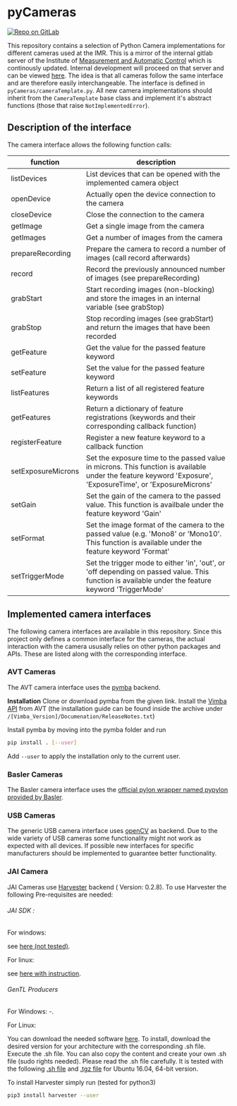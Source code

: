 # pyCameras

[![Repo on GitLab](https://img.shields.io/badge/repo-GitLab-00519e.svg)](https://gitlab.imr.uni-hannover.de/imr/pyCameras)

This repository contains a selection of Python Camera implementations for different cameras used at the IMR.
This is a mirror of the internal gitlab server of the Institute of [Measurement and Automatic Control](https://imr.uni-hannover.de) which is continously updated.
Internal development will proceed on that server and can be viewed [here](https://gitlab.imr.uni-hannover.de/imr/pyCameras).
The idea is that all cameras follow the same interface and are therefore easily interchangeable.
The interface is defined in `pyCameras/cameraTemplate.py`.
All new camera implementations should inherit from the `CameraTemplate` base class and implement it's abstract functions (those that raise `NotImplementedError`).

## Description of the interface

The camera interface allows the following function calls:

| function | description |
| -------- | ----------- |
| listDevices | List devices that can be opened with the implemented camera object |
| openDevice | Actually open the device connection to the camera |
| closeDevice | Close the connection to the camera |
| getImage | Get a single image from the camera |
| getImages | Get a number of images from the camera |
| prepareRecording | Prepare the camera to record a number of images (call record afterwards) |
| record | Record the previously announced number of images (see prepareRecording) |
| grabStart | Start recording images (non-blocking) and store the images in an internal variable (see grabStop) |
| grabStop | Stop recording images (see grabStart) and return the images that have been recorded |
| getFeature | Get the value for the passed feature keyword |
| setFeature | Set the value for the passed feature keyword |
| listFeatures | Return a list of all registered feature keywords |
| getFeatures | Return a dictionary of feature registrations (keywords and their corresponding callback function) |
| registerFeature | Register a new feature keyword to a callback function |
| setExposureMicrons | Set the exposure time to the passed value in microns. This function is available under the feature keyword 'Exposure', 'ExposureTime', or 'ExposureMicrons' |
| setGain | Set the gain of the camera to the passed value. This function is availbale under the feature keyword 'Gain' |
| setFormat | Set the image format of the camera to the passed value (e.g. 'Mono8' or 'Mono10'. This function is available under the feature keyword 'Format' |
| setTriggerMode | Set the trigger mode to either 'in', 'out', or 'off depending on passed value. This function is available under the feature keyword 'TriggerMode' |

## Implemented camera interfaces

The following camera interfaces are available in this repository.
Since this project only defines a common interface for the cameras, the actual interaction with the camera ususally relies on other python packages and APIs.
These are listed along with the corresponding interface.

### AVT Cameras

The AVT camera interface uses the [pymba](https://github.com/morefigs/pymba.git) backend.

**Installation**
Clone or download pymba from the given link. Install the [Vimba API](https://www.alliedvision.com/de/produkte/software.html)
from AVT (the installation guide can be found inside the archive under `/[Vimba_Version]/Documenation/ReleaseNotes.txt`)

Install pymba by moving into the pymba folder and run
```bash
pip install . [--user]
```
Add `--user` to apply the installation only to the current user. 

### Basler Cameras

The Basler camera interface uses the [official pylon wrapper named pypylon provided by Basler](https://github.com/basler/pypylon).

### USB Cameras

The generic USB camera interface uses [openCV](https://opencv.org/) as backend.
Due to the wide variety of USB cameras some functionality might not work as expected with all devices.
If possible new interfaces for specific manufacturers should be implemented to guarantee better functionality.

### JAI Camera

JAI Cameras use [Harvester](https://github.com/genicam/harvesters) backend ( Version: 0.2.8). To use Harvester the following Pre-requisites are needed:

###### JAI SDK :
For windows:

see [here (not tested)](https://www.jai.com/support-software/jai-software). 

For linux:

see [here with instruction](https://gitlab.imr.uni-hannover.de/imr/jai_sdk_linux).
###### GenTL Producers
For Windows: -.

For Linux: 


You can download the needed software [here](http://static.matrix-vision.com/mvIMPACT_Acquire/2.29.0/). 
To install, download the desired version for your architecture with the corresponding .sh file. Execute the .sh file. You can also copy the content and create your own .sh file
(sudo rights needed). Please read the .sh file carefully. It is tested with the following [.sh file](http://static.matrix-vision.com/mvIMPACT_Acquire/2.29.0/install_mvGenTL_Acquire.sh) and [.tgz file](http://static.matrix-vision.com/mvIMPACT_Acquire/2.29.0/mvGenTL_Acquire-x86_64_ABI2-2.29.0.tgz) for Ubuntu 16.04, 64-bit version.

To install Harvester simply run (tested for python3)
```bash
pip3 install harvester --user
```
